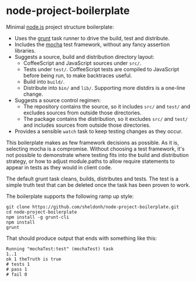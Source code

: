 node-project-boilerplate
========================

Minimal [node.js](http://nodejs.org/) project structure boilerplate:

* Uses the [grunt](http://gruntjs.com/) task runner to drive the build, test and distribute.
* Includes the [mocha](http://mochajs.org/) test framework, without any fancy assertion libraries.
* Suggests a source, build and distribution directory layout:
  * CoffeeScript and JavaScript sources under `src/`.
  * Tests under `test/`. CoffeeScript tests are compiled to JavaScript before being run, to make backtraces useful.
  * Build into `build/`.
  * Distribute into `bin/` and `lib/`. Supporting more distdirs is a one-line change.
* Suggests a source control regimen:
  * The repository contains the source, so it includes `src/` and `test/` and excludes sources from outside those
    directories.
  * The package contains the distribution, so it excludes `src/` and `test/` and includes sources from outside those
    directories.
* Provides a sensible `watch` task to keep testing changes as they occur.

This boilerplate makes as few framework decisions as possible. As it is, selecting mocha is a compromise. Without
choosing a test framework, it's not possible to demonstrate where testing fits into the build and distribution
strategy, or how to adjust module.paths to allow require statements to appear in tests as they would in client code.

The default grunt task cleans, builds, distributes and tests. The test is a simple truth test that can be deleted
once the task has been proven to work.

The boilerplate supports the following ramp up style:

```
git clone https://github.com/sheldonh/node-project-boilerplate.git
cd node-project-boilerplate
npm install -g grunt-cli
npm install
grunt
```

That should produce output that ends with something like this:

```
Running "mochaTest:test" (mochaTest) task
1..1
ok 1 theTruth is true
# tests 1
# pass 1
# fail 0
```
